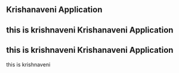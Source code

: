 Krishanaveni Application
----------------------------
this is krishnaveni
Krishanaveni Application
----------------------------
this is krishnaveni
Krishanaveni Application
----------------------------
this is krishnaveni
